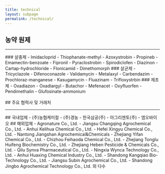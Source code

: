 ```yaml
---
title: technical
layout: subpage
permalink: /technical/
---
```


## 농약 원제
<hr />
### 살충제
- Imidacloprid
- Thiophanate-methyl
- Azoxystrobin
- Propineb
- Emamectin-benzoate
- Fipronil
- Pyraclostrobin
- Spirodiclofen
- Diazinon
- Cartap-hydrochloride
- Flonicamid
- Dimethomorph
### 살균제
- Tricyclazole
- Difenoconazole
- Validamycin
- Metalaxyl
- Carbendazim
- Prochloraz-manganese
- Kasugamycin
- Fluazinam
- Trifloxystrbin
### 제초제
- Oxadiazon
- Oxadiargyl
- Butachor
- Mefenacet
- Oxyfluorfen
- Pendimethalin
- Glufosinate-ammonium
<Br><br>
## 주요 협력사 및 거래처
<hr />
## 국내업체
- (주)농협케미컬
- (주)경농
- 한국삼공(주)
- 아그리젠토(주)
- 엠오바이오
## 해외업체
- Agronature Co., Ltd.
- Jiangsu Changqing Agrochemical Co., Ltd.
- Anhui Kelihua Chemical Co., Ltd.
- Hefei Xingyu Chemical Co., Ltd.
- Nantong Jiangshan Agrochemical&Chemicals
- Zhejiang Yifan Chemical Co., Ltd.
- Chizhou Feihaoda Chemical Co., Ltd.
- Zhejiang Tonglu Huifeng Biochemistry Co., Ltd.
- Zhejiang Heben Pesticide & Chemicals Co., Ltd.
- Qilu Synva Pharmaceutical Co., Ltd.
- Ningxia Wynca Technology Co., Ltd.
- Anhui Huaxing Chemical Industry Co., Ltd.
- Shandong Kangqiao Bio-Technology Co., Ltd.
- Jiangsu Subin Agrochemical Co., Ltd.
- Shandong Jingbo Agrochemical Technology Co., Ltd.
외 다수
